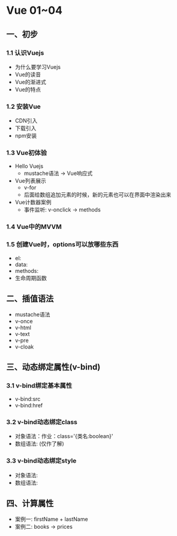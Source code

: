 # Vue 01~04

## 一、初步

### 1.1 认识Vuejs

* 为什么要学习Vuejs
* Vue的读音
* Vue的渐进式
* Vue的特点

### 1.2 安装Vue

* CDN引入
* 下载引入
* npm安装

### 1.3 Vue初体验

* Hello Vuejs
  * mustache语法 -> Vue响应式
* Vue列表展示
  * v-for
  * 后面给数组追加元素的时候，新的元素也可以在界面中渲染出来
* Vue计数器案例
  * 事件监听: v-onclick -> methods

### 1.4 Vue中的MVVM

### 1.5 创建Vue时，options可以放哪些东西

* el:
* data:
* methods:
* 生命周期函数

## 二、插值语法

* mustache语法
* v-once
* v-html
* v-text
* v-pre
* v-cloak

## 三、动态绑定属性(v-bind)

### 3.1 v-bind绑定基本属性

* v-bind:src
* v-bind:href

### 3.2 v-bind动态绑定class

* 对象语法：作业：class='{类名:boolean}'
* 数组语法: (仅作了解)

### 3.3 v-bind动态绑定style

* 对象语法:
* 数组语法:

## 四、计算属性

* 案例一: firstName + lastName
* 案例二: books -> prices